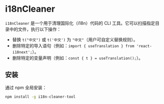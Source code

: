 # i18nCleaner

`i18nCleaner` 是一个用于清理国际化（i18n）代码的 CLI 工具。它可以扫描指定目录中的文件，执行以下操作：

- 替换 `t("中文")` 或 `t('中文')` 为 `"中文"`（用户可自定义替换规则）。
- 删除特定的导入语句（例如：`import { useTranslation } from 'react-i18next';`）。
- 删除特定的变量声明（例如：`const { t } = useTranslation();`）。

## 安装

通过 npm 全局安装：

```bash
npm install -g i18n-cleaner-tool
